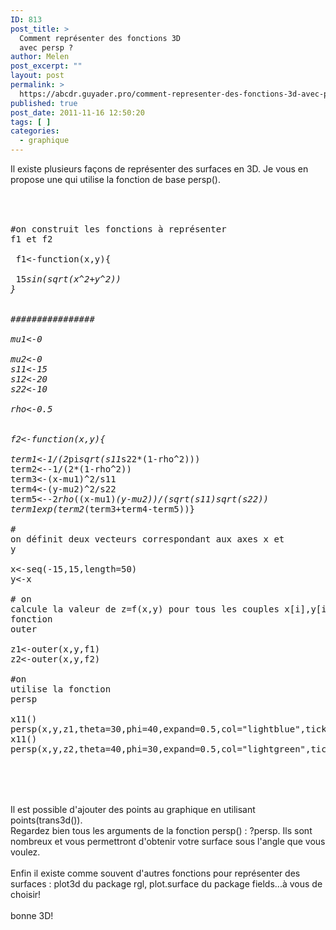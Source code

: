 ```yaml
---
ID: 813
post_title: >
  Comment représenter des fonctions 3D
  avec persp ?
author: Melen
post_excerpt: ""
layout: post
permalink: >
  https://abcdr.guyader.pro/comment-representer-des-fonctions-3d-avec-persp/
published: true
post_date: 2011-11-16 12:50:20
tags: [ ]
categories:
  - graphique
---
```

Il existe plusieurs façons de représenter des surfaces en 3D. Je vous en propose une qui utilise la fonction de base persp().<br /><br /> <pre lang='rsplus'><br /><br />#on construit les fonctions à représenter f1 et f2<br /><br /> f1&lt;-function(x,y){<br />    15*sin(sqrt(x^2+y^2))<br />}<br /><br /><br />################<br /><br />mu1&lt;-0 <br />mu2&lt;-0 <br />s11&lt;-15 <br />s12&lt;-20 <br />s22&lt;-10 <br />rho&lt;-0.5 <br /><br />f2&lt;-function(x,y){<br /><br />term1&lt;-1/(2*pi*sqrt(s11*s22*(1-rho^2)))<br />term2&lt;--1/(2*(1-rho^2))<br />term3&lt;-(x-mu1)^2/s11<br />term4&lt;-(y-mu2)^2/s22<br />term5&lt;--2*rho*((x-mu1)*(y-mu2))/(sqrt(s11)*sqrt(s22))<br />term1*exp(term2*(term3+term4-term5))}<br /><br /># on définit deux vecteurs correspondant aux axes x et y<br /><br />x&lt;-seq(-15,15,length=50)<br />y&lt;-x<br /><br /># on calcule la valeur de z=f(x,y) pour tous les couples x[i],y[i] avec la fonction outer<br /><br />z1&lt;-outer(x,y,f1)<br />z2&lt;-outer(x,y,f2)<br /><br />#on utilise la fonction persp<br /><br />x11()<br />persp(x,y,z1,theta=30,phi=40,expand=0.5,col="lightblue",ticktype="detailed")<br />x11()<br />persp(x,y,z2,theta=40,phi=30,expand=0.5,col="lightgreen",ticktype="detailed")<br /><br /><br /></pre> <br /><br />Il est possible d'ajouter des points au graphique en utilisant points(trans3d()).<br />Regardez bien tous les arguments de la fonction persp() : ?persp. Ils sont nombreux et vous permettront d'obtenir votre surface sous l'angle que vous voulez.<br /><br />Enfin il existe comme souvent d'autres fonctions pour représenter des surfaces : plot3d du package rgl, plot.surface du package fields...à vous de choisir!<br /><br />bonne 3D!<br /><br />